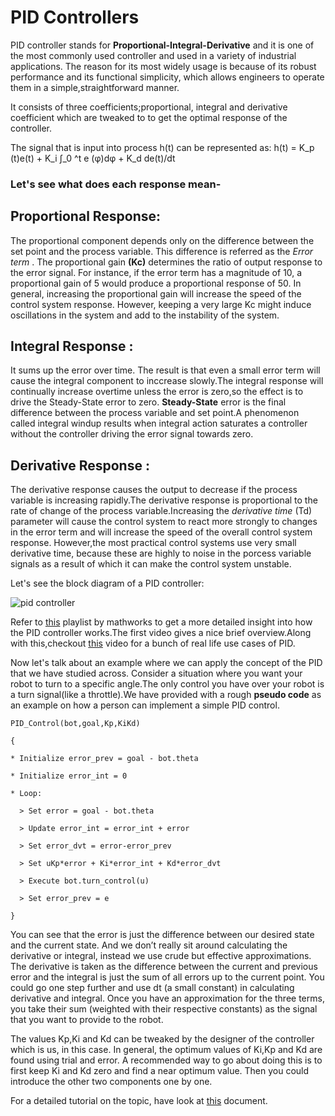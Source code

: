 # PID Controllers

PID controller stands for **Proportional-Integral-Derivative** and it is one of the most commonly used controller and used in a variety of industrial applications. 
The reason for its most widely usage is because of its robust performance and its functional simplicity, which allows engineers to operate them in a simple,straightforward manner.

It consists of three coefficients;proportional, integral and derivative coefficient which are tweaked to to get the optimal response of the controller.

The signal that is input into process h(t) can be represented as:
h(t) = K_p (t)e(t) + K_i ∫_0 ^t e (φ)dφ + K_d de(t)/dt

### Let's see what does each response mean-

## Proportional Response:
The proportional component depends only on the difference between the set point and the process variable. This difference is referred as the *Error term* .
The proportional gain **(Kc)** determines the ratio of output response to the error signal. For instance, if the error term has a magnitude of 10, a proportional gain of 5 would produce a proportional response of 50.
 In general, increasing the proportional gain will increase the speed of the control system response. 
However, keeping a very large Kc might induce oscillations in the system and add to the instability of the system.

## Integral Response :
It sums up the error over time. The result is that even a small error term will cause the integral component to inccrease slowly.The integral response will continually increase overtime unless the error is zero,so the effect is to drive the Steady-State error to zero.
**Steady-State** error is the final difference between the process variable and set point.A phenomenon called integral windup results when integral action saturates a controller without the controller driving the error signal towards zero.

## Derivative Response :
The derivative response causes the output to decrease if the process variable is increasing rapidly.The derivative response is proportional to the rate of change of the process variable.Increasing the *derivative time* (Td) parameter will cause the control system to react more strongly to changes in the error term and will increase the speed of the overall control system response.
However,the most practical control systems use very small derivative time, because these are highly to noise in the porcess variable signals as a result of which it can make the control system unstable.

Let's see the block diagram of a PID controller:

![pid controller](https://ni.scene7.com/is/image/ni/12fbdcae1638?scl=1)

Refer to [this](https://www.youtube.com/watch?v=wkfEZmsQqiA&list=PLn8PRpmsu08pQBgjxYFXSsODEF3Jqmm-y) playlist by mathworks to get a more detailed insight into how the PID controller works.The first video gives a nice brief overview.Along with this,checkout [this](https://www.youtube.com/watch?v=XfAt6hNV8XM) video for a bunch of real life use cases of PID.

Now let's talk about an example where we can apply the concept of the PID that we have studied across.
Consider a situation where you want your robot to turn to a specific angle.The only control you have over your robot is a turn signal(like a throttle).We have provided with a rough **pseudo code** as an example on how a person can implement a simple PID control.

`PID_Control(bot,goal,Kp,KiKd)`

`{`

	* Initialize error_prev = goal - bot.theta

	* Initialize error_int = 0

	* Loop:

	  > Set error = goal - bot.theta

	  > Update error_int = error_int + error

	  > Set error_dvt = error-error_prev

	  > Set uKp*error + Ki*error_int + Kd*error_dvt

	  > Execute bot.turn_control(u)

	  > Set error_prev = e

`}`

You can see that the error is just the difference between our desired state and the
current state. And we don’t really sit around calculating the derivative or integral,
instead we use crude but effective approximations. The derivative is taken as the
difference between the current and previous error and the integral is just the sum of all
errors up to the current point. You could go one step further and use dt (a small
constant) in calculating derivative and integral. Once you have an approximation for the
three terms, you take their sum (weighted with their respective constants) as the signal
that you want to provide to the robot.

The values Kp,Ki and Kd can be tweaked by the designer of the controller which is us, in this case.
In general, the optimum values of Ki,Kp and Kd are found using trial and error.
A recommended way to go about doing this is to first keep Ki and Kd zero and find a near optimum value.
Then you could introduce the other two components one by one.

For a detailed tutorial on the topic, have look at [this](https://w3.cs.jmu.edu/spragunr/CS354_F17/handouts/pid.pdf) document.

